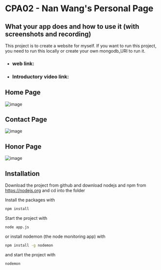 # CPA02 - Nan Wang's Personal Page
## What your app does and how to use it (with screenshots and recording)

This project is to create a website for myself. If you want to run this project, you need to run this locally or create your own mongodb_URI to run it.
- ### web link: 

- ### Introductory video link:

## Home Page
![image](https://user-images.githubusercontent.com/74788199/166177913-1c0a743a-30f4-49aa-921d-a5935fcfc34c.png)

## Contact Page
![image](https://user-images.githubusercontent.com/74788199/166178094-dec5ccac-a7f8-4e1f-b25e-32c69b40206f.png)

## Honor Page
![image](https://user-images.githubusercontent.com/74788199/166178165-1084494d-4556-41b5-a1b1-7d0644d01b9a.png)

## Installation
Download the project from github and download nodejs and npm from https://nodejs.org
and cd into the folder

Install the packages with
``` bash
npm install
```
Start the project with
``` bash
node app.js
```
or install nodemon (the node monitoring app) with
``` bash
npm install -g nodemon
```
and start the project with
``` bash
nodemon
```

